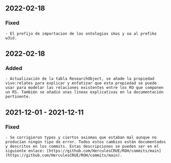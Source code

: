 
## 2022-02-18 
### Fixed 
    - El prefijo de importacion de las ontologias skos y oa al prefiko w3id. 

## 2022-02-18 
### Added
	- Actualización de la tabla ResearchObject, se añade la propiedad vivo:relates para explicar y enfatizar que esta propiedad se puede usar para modelar las relaciones existentes entre los RO que componen un RS. También se añadió unas líneas explicativas en la documentación pertinente.


## 2021-12-01 - 2021-12-11 
### Fixed
    - Se corrigieron types y ciertos axiomas que estaban mal aunque no producían ningún tipo de error. Todos estos cambios están documentados y descritos en los commits. Estas descripciones se pueden ser en el siguiente enlace: [https://github.com/HerculesCRUE/ROH/commits/main](https://github.com/HerculesCRUE/ROH/commits/main). 
    

